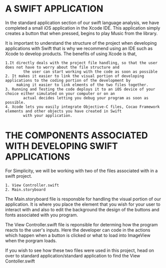 
# A SWIFT APPLICATION

In the standard application section of our swift language analysis, we have completed a small iOS application in
the Xcode IDE. This application simply creates a button that when pressed, begins to play Music from the library.


It is important to understand the structure of the project when developing applications with Swift that is why we
recommend using an IDE such as Xcode to develop products. The benefits of using Xcode is that, 
  
	1.It directly deals with the project file handling, so that the user does not have to worry about the file structure and
			the user can start working with the code as soon as possible
	2. It makes it easier to link the visual portion of developing applications to the coding portion of the development by
		 making it easier to link elments of the two files together.
	3. Running and Testing the code deploys it to an iOS device of your choice either simulated on your computer or on an
			actual decides letting you debug your program as soon as possible.
	4. Xcode lets you easily integrate Objective-C files, Cocao Framework elements and other objects you have created in Swift 
			with your application.
			
# THE COMPONENTS ASSOCIATED WITH DEVELOPING SWIFT APPLICATIONS
For Simplicity, we will be working with two of the files associated with in a swift project. 
		
	1. View Controller.swift 
	2. Main.storyboard
	
The Main.storyboard file is responsble for handling the visual portion of our application. It is where you place the element that you wish for your user to interact with and also to edit the background the design of the buttons and fonts associated with you program. 

The View Controller.swift file is reponsible for determing how the program reacts to the user's inputs. Here the developer can
code in the actions which happen when a button is clicked or what to load into ImageView when the porgram loads. 

If you wish to see how these two files were used in this project, head on over to standard application/standard application
to find the View Contoller.swift
		

		
			
